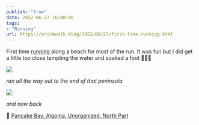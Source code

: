 ```yaml
---
publish: "true"
date: 2022-06-27 16:00:00
tags:
- "Running"
url: https://ericmwalk.blog/2022/06/27/first-time-running.html
---
```

First time [running](http://www.strava.com/activities/7377291756) along a beach for most of the run. It was fun but I did get a little too close tempting the water and soaked a foot 🏃🏻‍♂️

![](https://ericmwalk.blog/uploads/2023/f6ca2cad87.jpg)

*ran all the way out to the end of that peninsula*

![](https://ericmwalk.blog/uploads/2023/5523325029.jpg)

*and now back*

📍 [Pancake Bay, Algoma, Unorganized, North Part](https://maps.apple.com/?q=Pancake%20Bay%0AAlgoma,%20Unorganized,%20North%20Part%20ON%0ACanada&ll=46.649361,-84.755554)